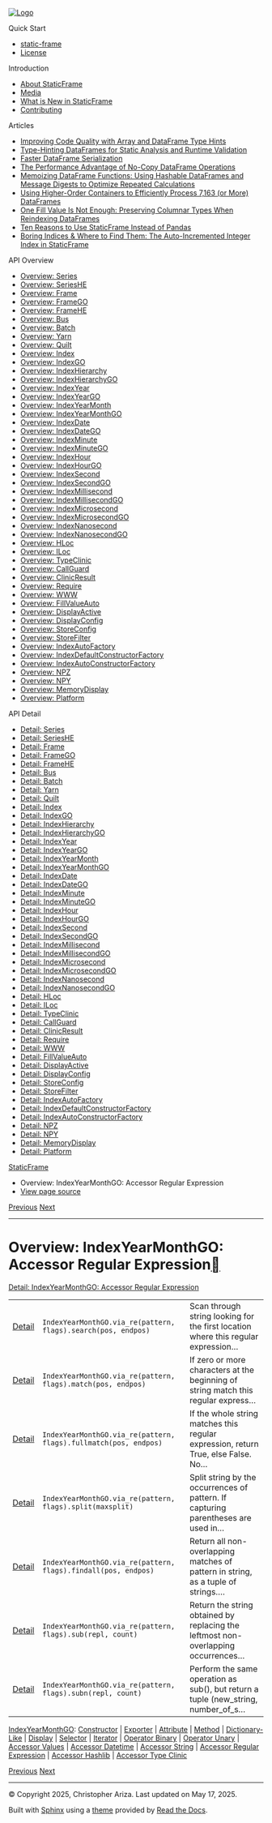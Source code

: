 [![Logo](../_static/sf-logo-web_icon-small.png)](../index.md)

Quick Start

* [static-frame](../readme.md)
* [License](../license.md)

Introduction

* [About StaticFrame](../intro.md)
* [Media](../intro.md#media)
* [What is New in StaticFrame](../new.md)
* [Contributing](../contributing.md)

Articles

* [Improving Code Quality with Array and DataFrame Type Hints](../articles/guard.md)
* [Type-Hinting DataFrames for Static Analysis and Runtime Validation](../articles/ftyping.md)
* [Faster DataFrame Serialization](../articles/serialize.md)
* [The Performance Advantage of No-Copy DataFrame Operations](../articles/no_copy.md)
* [Memoizing DataFrame Functions: Using Hashable DataFrames and Message Digests to Optimize Repeated Calculations](../articles/hash.md)
* [Using Higher-Order Containers to Efficiently Process 7,163 (or More) DataFrames](../articles/uhoc.md)
* [One Fill Value Is Not Enough: Preserving Columnar Types When Reindexing DataFrames](../articles/fill_value.md)
* [Ten Reasons to Use StaticFrame Instead of Pandas](../articles/upgrade.md)
* [Boring Indices & Where to Find Them: The Auto-Incremented Integer Index in StaticFrame](../articles/aiii.md)

API Overview

* [Overview: Series](series.md)
* [Overview: SeriesHE](series_he.md)
* [Overview: Frame](frame.md)
* [Overview: FrameGO](frame_go.md)
* [Overview: FrameHE](frame_he.md)
* [Overview: Bus](bus.md)
* [Overview: Batch](batch.md)
* [Overview: Yarn](yarn.md)
* [Overview: Quilt](quilt.md)
* [Overview: Index](index.md)
* [Overview: IndexGO](index_go.md)
* [Overview: IndexHierarchy](index_hierarchy.md)
* [Overview: IndexHierarchyGO](index_hierarchy_go.md)
* [Overview: IndexYear](index_year.md)
* [Overview: IndexYearGO](index_year_go.md)
* [Overview: IndexYearMonth](index_year_month.md)
* [Overview: IndexYearMonthGO](index_year_month_go.md)
* [Overview: IndexDate](index_date.md)
* [Overview: IndexDateGO](index_date_go.md)
* [Overview: IndexMinute](index_minute.md)
* [Overview: IndexMinuteGO](index_minute_go.md)
* [Overview: IndexHour](index_hour.md)
* [Overview: IndexHourGO](index_hour_go.md)
* [Overview: IndexSecond](index_second.md)
* [Overview: IndexSecondGO](index_second_go.md)
* [Overview: IndexMillisecond](index_millisecond.md)
* [Overview: IndexMillisecondGO](index_millisecond_go.md)
* [Overview: IndexMicrosecond](index_microsecond.md)
* [Overview: IndexMicrosecondGO](index_microsecond_go.md)
* [Overview: IndexNanosecond](index_nanosecond.md)
* [Overview: IndexNanosecondGO](index_nanosecond_go.md)
* [Overview: HLoc](hloc.md)
* [Overview: ILoc](iloc.md)
* [Overview: TypeClinic](type_clinic.md)
* [Overview: CallGuard](call_guard.md)
* [Overview: ClinicResult](clinic_result.md)
* [Overview: Require](require.md)
* [Overview: WWW](www.md)
* [Overview: FillValueAuto](fill_value_auto.md)
* [Overview: DisplayActive](display_active.md)
* [Overview: DisplayConfig](display_config.md)
* [Overview: StoreConfig](store_config.md)
* [Overview: StoreFilter](store_filter.md)
* [Overview: IndexAutoFactory](index_auto_factory.md)
* [Overview: IndexDefaultConstructorFactory](index_default_constructor_factory.md)
* [Overview: IndexAutoConstructorFactory](index_auto_constructor_factory.md)
* [Overview: NPZ](npz.md)
* [Overview: NPY](npy.md)
* [Overview: MemoryDisplay](memory_display.md)
* [Overview: Platform](platform.md)

API Detail

* [Detail: Series](../api_detail/series.md)
* [Detail: SeriesHE](../api_detail/series_he.md)
* [Detail: Frame](../api_detail/frame.md)
* [Detail: FrameGO](../api_detail/frame_go.md)
* [Detail: FrameHE](../api_detail/frame_he.md)
* [Detail: Bus](../api_detail/bus.md)
* [Detail: Batch](../api_detail/batch.md)
* [Detail: Yarn](../api_detail/yarn.md)
* [Detail: Quilt](../api_detail/quilt.md)
* [Detail: Index](../api_detail/index.md)
* [Detail: IndexGO](../api_detail/index_go.md)
* [Detail: IndexHierarchy](../api_detail/index_hierarchy.md)
* [Detail: IndexHierarchyGO](../api_detail/index_hierarchy_go.md)
* [Detail: IndexYear](../api_detail/index_year.md)
* [Detail: IndexYearGO](../api_detail/index_year_go.md)
* [Detail: IndexYearMonth](../api_detail/index_year_month.md)
* [Detail: IndexYearMonthGO](../api_detail/index_year_month_go.md)
* [Detail: IndexDate](../api_detail/index_date.md)
* [Detail: IndexDateGO](../api_detail/index_date_go.md)
* [Detail: IndexMinute](../api_detail/index_minute.md)
* [Detail: IndexMinuteGO](../api_detail/index_minute_go.md)
* [Detail: IndexHour](../api_detail/index_hour.md)
* [Detail: IndexHourGO](../api_detail/index_hour_go.md)
* [Detail: IndexSecond](../api_detail/index_second.md)
* [Detail: IndexSecondGO](../api_detail/index_second_go.md)
* [Detail: IndexMillisecond](../api_detail/index_millisecond.md)
* [Detail: IndexMillisecondGO](../api_detail/index_millisecond_go.md)
* [Detail: IndexMicrosecond](../api_detail/index_microsecond.md)
* [Detail: IndexMicrosecondGO](../api_detail/index_microsecond_go.md)
* [Detail: IndexNanosecond](../api_detail/index_nanosecond.md)
* [Detail: IndexNanosecondGO](../api_detail/index_nanosecond_go.md)
* [Detail: HLoc](../api_detail/hloc.md)
* [Detail: ILoc](../api_detail/iloc.md)
* [Detail: TypeClinic](../api_detail/type_clinic.md)
* [Detail: CallGuard](../api_detail/call_guard.md)
* [Detail: ClinicResult](../api_detail/clinic_result.md)
* [Detail: Require](../api_detail/require.md)
* [Detail: WWW](../api_detail/www.md)
* [Detail: FillValueAuto](../api_detail/fill_value_auto.md)
* [Detail: DisplayActive](../api_detail/display_active.md)
* [Detail: DisplayConfig](../api_detail/display_config.md)
* [Detail: StoreConfig](../api_detail/store_config.md)
* [Detail: StoreFilter](../api_detail/store_filter.md)
* [Detail: IndexAutoFactory](../api_detail/index_auto_factory.md)
* [Detail: IndexDefaultConstructorFactory](../api_detail/index_default_constructor_factory.md)
* [Detail: IndexAutoConstructorFactory](../api_detail/index_auto_constructor_factory.md)
* [Detail: NPZ](../api_detail/npz.md)
* [Detail: NPY](../api_detail/npy.md)
* [Detail: MemoryDisplay](../api_detail/memory_display.md)
* [Detail: Platform](../api_detail/platform.md)

[StaticFrame](../index.md)

* Overview: IndexYearMonthGO: Accessor Regular Expression
* [View page source](../_sources/api_overview/index_year_month_go-accessor_regular_expression.rst.txt)

[Previous](index_year_month_go-accessor_string.md "Overview: IndexYearMonthGO: Accessor String")
[Next](index_year_month_go-accessor_hashlib.md "Overview: IndexYearMonthGO: Accessor Hashlib")

---

# Overview: IndexYearMonthGO: Accessor Regular Expression[](#overview-indexyearmonthgo-accessor-regular-expression "Link to this heading")

[Detail: IndexYearMonthGO: Accessor Regular Expression](../api_detail/index_year_month_go-accessor_regular_expression.md#api-detail-indexyearmonthgo-accessor-regular-expression)

|  |  |  |
| --- | --- | --- |
| [Detail](../api_detail/index_year_month_go-accessor_regular_expression.md#api-sig-indexyearmonthgo-via-re-search) | `IndexYearMonthGO.via_re(pattern, flags).search(pos, endpos)` | Scan through string looking for the first location where this regular expression… |
| [Detail](../api_detail/index_year_month_go-accessor_regular_expression.md#api-sig-indexyearmonthgo-via-re-match) | `IndexYearMonthGO.via_re(pattern, flags).match(pos, endpos)` | If zero or more characters at the beginning of string match this regular express… |
| [Detail](../api_detail/index_year_month_go-accessor_regular_expression.md#api-sig-indexyearmonthgo-via-re-fullmatch) | `IndexYearMonthGO.via_re(pattern, flags).fullmatch(pos, endpos)` | If the whole string matches this regular expression, return True, else False. No… |
| [Detail](../api_detail/index_year_month_go-accessor_regular_expression.md#api-sig-indexyearmonthgo-via-re-split) | `IndexYearMonthGO.via_re(pattern, flags).split(maxsplit)` | Split string by the occurrences of pattern. If capturing parentheses are used in… |
| [Detail](../api_detail/index_year_month_go-accessor_regular_expression.md#api-sig-indexyearmonthgo-via-re-findall) | `IndexYearMonthGO.via_re(pattern, flags).findall(pos, endpos)` | Return all non-overlapping matches of pattern in string, as a tuple of strings…. |
| [Detail](../api_detail/index_year_month_go-accessor_regular_expression.md#api-sig-indexyearmonthgo-via-re-sub) | `IndexYearMonthGO.via_re(pattern, flags).sub(repl, count)` | Return the string obtained by replacing the leftmost non-overlapping occurrences… |
| [Detail](../api_detail/index_year_month_go-accessor_regular_expression.md#api-sig-indexyearmonthgo-via-re-subn) | `IndexYearMonthGO.via_re(pattern, flags).subn(repl, count)` | Perform the same operation as sub(), but return a tuple (new\_string, number\_of\_s… |

[IndexYearMonthGO](index_year_month_go.md#api-overview-indexyearmonthgo): [Constructor](index_year_month_go-constructor.md#api-overview-indexyearmonthgo-constructor) | [Exporter](index_year_month_go-exporter.md#api-overview-indexyearmonthgo-exporter) | [Attribute](index_year_month_go-attribute.md#api-overview-indexyearmonthgo-attribute) | [Method](index_year_month_go-method.md#api-overview-indexyearmonthgo-method) | [Dictionary-Like](index_year_month_go-dictionary_like.md#api-overview-indexyearmonthgo-dictionary-like) | [Display](index_year_month_go-display.md#api-overview-indexyearmonthgo-display) | [Selector](index_year_month_go-selector.md#api-overview-indexyearmonthgo-selector) | [Iterator](index_year_month_go-iterator.md#api-overview-indexyearmonthgo-iterator) | [Operator Binary](index_year_month_go-operator_binary.md#api-overview-indexyearmonthgo-operator-binary) | [Operator Unary](index_year_month_go-operator_unary.md#api-overview-indexyearmonthgo-operator-unary) | [Accessor Values](index_year_month_go-accessor_values.md#api-overview-indexyearmonthgo-accessor-values) | [Accessor Datetime](index_year_month_go-accessor_datetime.md#api-overview-indexyearmonthgo-accessor-datetime) | [Accessor String](index_year_month_go-accessor_string.md#api-overview-indexyearmonthgo-accessor-string) | [Accessor Regular Expression](#api-overview-indexyearmonthgo-accessor-regular-expression) | [Accessor Hashlib](index_year_month_go-accessor_hashlib.md#api-overview-indexyearmonthgo-accessor-hashlib) | [Accessor Type Clinic](index_year_month_go-accessor_type_clinic.md#api-overview-indexyearmonthgo-accessor-type-clinic)

[Previous](index_year_month_go-accessor_string.md "Overview: IndexYearMonthGO: Accessor String")
[Next](index_year_month_go-accessor_hashlib.md "Overview: IndexYearMonthGO: Accessor Hashlib")

---

© Copyright 2025, Christopher Ariza.
Last updated on May 17, 2025.

Built with [Sphinx](https://www.sphinx-doc.org/) using a
[theme](https://github.com/readthedocs/sphinx_rtd_theme)
provided by [Read the Docs](https://readthedocs.org).